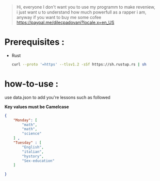 >Hi, everyone
>I don't want you to use my programm to make reveniew, i just want u to understand how much powerfull as a rapper i am, anyway if you want to buy me some cofee https://paypal.me/dilecpadovani?locale.x=en_US

# Prerequisites :

- Rust 
    ```zsh
    curl --proto '=https' --tlsv1.2 -sSf https://sh.rustup.rs | sh
    ```

# how-to-use :
use data.json to add you're lessons such as followed

**Key values must be Camelcase** 

```json
{ 
    "Monday": [
        "math",
        "math",
        "science"
    ] ,
    "Tuesday" : [
        "English",
        "italian",
        "hystory",
        "Sex-education"
    ]
    
}
```




